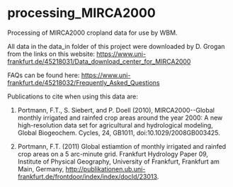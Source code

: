 # processing_MIRCA2000
Processing of MIRCA2000 cropland data for use by WBM.

All data in the data_in folder of this project were downloaded by D. Grogan from the links on this website: https://www.uni-frankfurt.de/45218031/Data_download_center_for_MIRCA2000

FAQs can be found here: https://www.uni-frankfurt.de/45218032/Frequently_Asked_Questions

Publications to cite when using this data are:

1. Portmann, F.T., S. Siebert, and P. Doell (2010), MIRCA2000--Global monthly irrigated and rainfed crop areas around the year 2000: A new high-resolution data set for agricultural and hydrological modeling, Global Biogeochem. Cycles, 24, GB1011, doi:10.1029/2008GB003425.

2. Portmann, F.T. (2011) Global estiamtion of monthly irrigated and rainfed crop areas on a 5 arc-minute grid. Frankfurt Hydrology Paper 09, Institute of Physical Geography, University of Frankfurt, Frankfurt am Main, Germany, http://publikationen.ub.uni-frankfurt.de/frontdoor/index/index/docId/23013.
